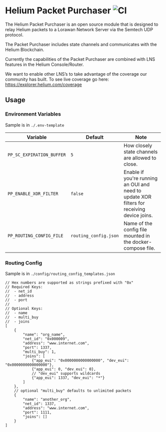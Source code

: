 # Helium Packet Purchaser ![CI](https://github.com/helium/packet-purchaser/workflows/CI/badge.svg?branch=master)

The Helium Packet Purchaser is an open source module that is designed to relay Helium packets to a Lorawan Network Server via the Semtech UDP protocol. 

The Packet Purchaser includes state channels and communicates with the Helium Blockchain.

Currently the capabilities of the Packet Purchaser are combined with LNS features in the Helium Console/Router. 

We want to enable other LNS’s to take advantage of the coverage our community has built. To see live coverage go here: https://explorer.helium.com/coverage

## Usage

### Environment Variables

Sample is in `./.env-template`

| Variable                  | Default               | Note                                                                                       |
|---------------------------|-----------------------|--------------------------------------------------------------------------------------------|
| `PP_SC_EXPIRATION_BUFFER` | `5`                   | How closely state channels are allowed to close.                                           |
| `PP_ENABLE_XOR_FILTER`    | `false`               | Enable if you're running an OUI and need to update XOR filters for receiving device joins. |
| `PP_ROUTING_CONFIG_FILE`  | `routing_config.json` | Name of the config file mounted in the docker-compose file.                                |

### Routing Config

Sample is in `./config/routing_config_templates.json`

``` json-with-comments
// Hex numbers are supported as strings prefixed with "0x"
// Required Keys:
//  - net_id
//  - address
//  - port
//
// Optional Keys:
//  - name
//  - multi_buy
//  - joins
[
    {
        "name": "org_name",
        "net_id": "0x000009",
        "address": "www.internet.com",
        "port": 1337,
        "multi_buy": 1,
        "joins": [
            {"app_eui": "0x0000000000000000", "dev_eui": "0x0000000000000000"},
            {"app_eui": 0, "dev_eui": 0},
            // "dev_eui" supports wildcards
            {"app_eui": 1337, "dev_eui": "*"}
        ]
    },
    // optional "multi_buy" defaults to unlimited packets
    {
        "name": "another_org",
        "net_id": 1337,
        "address": "www.internet.com",
        "port": 1111,
        "joins": []
    }
]
```
